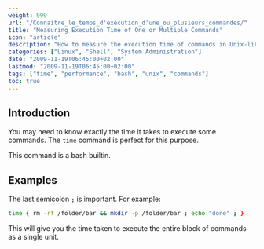 ```yaml
---
weight: 999
url: "/Connaitre_le_temps_d'exécution_d'une_ou_plusieurs_commandes/"
title: "Measuring Execution Time of One or Multiple Commands"
icon: "article"
description: "How to measure the execution time of commands in Unix-like systems"
categories: ["Linux", "Shell", "System Administration"]
date: "2009-11-19T06:45:00+02:00"
lastmod: "2009-11-19T06:45:00+02:00"
tags: ["time", "performance", "bash", "unix", "commands"]
toc: true
---
```


## Introduction

You may need to know exactly the time it takes to execute some commands. The `time` command is perfect for this purpose.

This command is a bash builtin.

## Examples

The last semicolon `;` is important. For example:

```bash
time { rm -rf /folder/bar && mkdir -p /folder/bar ; echo "done" ; }
```

This will give you the time taken to execute the entire block of commands as a single unit.
